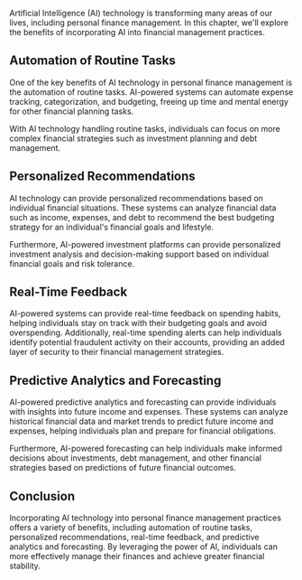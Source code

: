 
Artificial Intelligence (AI) technology is transforming many areas of our lives, including personal finance management. In this chapter, we'll explore the benefits of incorporating AI into financial management practices.

Automation of Routine Tasks
---------------------------

One of the key benefits of AI technology in personal finance management is the automation of routine tasks. AI-powered systems can automate expense tracking, categorization, and budgeting, freeing up time and mental energy for other financial planning tasks.

With AI technology handling routine tasks, individuals can focus on more complex financial strategies such as investment planning and debt management.

Personalized Recommendations
----------------------------

AI technology can provide personalized recommendations based on individual financial situations. These systems can analyze financial data such as income, expenses, and debt to recommend the best budgeting strategy for an individual's financial goals and lifestyle.

Furthermore, AI-powered investment platforms can provide personalized investment analysis and decision-making support based on individual financial goals and risk tolerance.

Real-Time Feedback
------------------

AI-powered systems can provide real-time feedback on spending habits, helping individuals stay on track with their budgeting goals and avoid overspending. Additionally, real-time spending alerts can help individuals identify potential fraudulent activity on their accounts, providing an added layer of security to their financial management strategies.

Predictive Analytics and Forecasting
------------------------------------

AI-powered predictive analytics and forecasting can provide individuals with insights into future income and expenses. These systems can analyze historical financial data and market trends to predict future income and expenses, helping individuals plan and prepare for financial obligations.

Furthermore, AI-powered forecasting can help individuals make informed decisions about investments, debt management, and other financial strategies based on predictions of future financial outcomes.

Conclusion
----------

Incorporating AI technology into personal finance management practices offers a variety of benefits, including automation of routine tasks, personalized recommendations, real-time feedback, and predictive analytics and forecasting. By leveraging the power of AI, individuals can more effectively manage their finances and achieve greater financial stability.
